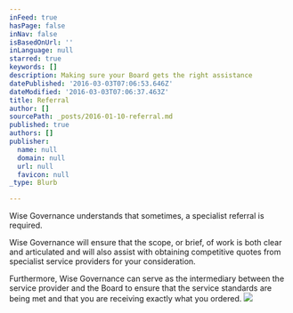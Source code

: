 ```yaml
---
inFeed: true
hasPage: false
inNav: false
isBasedOnUrl: ''
inLanguage: null
starred: true
keywords: []
description: Making sure your Board gets the right assistance
datePublished: '2016-03-03T07:06:53.646Z'
dateModified: '2016-03-03T07:06:37.463Z'
title: Referral
author: []
sourcePath: _posts/2016-01-10-referral.md
published: true
authors: []
publisher:
  name: null
  domain: null
  url: null
  favicon: null
_type: Blurb

---
```

Wise Governance understands that sometimes, a specialist referral is
required. 

Wise Governance will ensure that the scope, or brief, of work is both clear
and articulated and will also assist with obtaining competitive quotes from
specialist service providers for your consideration. 

Furthermore, Wise Governance can serve as the intermediary between the
service provider and the Board to ensure that the service standards are being
met and that you are receiving exactly what you ordered.
![](https://s3-us-west-2.amazonaws.com/the-grid-img/p/2efe03c51b1859a0c9a2e18bf5b8f66943d96a1b.png)